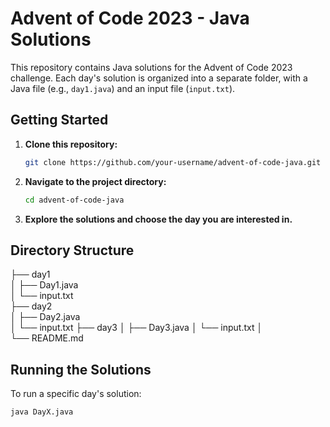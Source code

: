 # Advent of Code 2023 - Java Solutions

This repository contains Java solutions for the Advent of Code 2023 challenge. Each day's solution is organized into a separate folder, with a Java file (e.g., `day1.java`) and an input file (`input.txt`).

## Getting Started

1. **Clone this repository:**

    ```bash
    git clone https://github.com/your-username/advent-of-code-java.git
    ```

2. **Navigate to the project directory:**

    ```bash
    cd advent-of-code-java
    ```

3. **Explore the solutions and choose the day you are interested in.**

## Directory Structure

├── day1 <br />
│   ├── Day1.java <br />
│   └── input.txt <br />
├── day2 <br />
│   ├── Day2.java <br />
│   └── input.txt
├── day3
│   ├── Day3.java
│   └── input.txt
│           
└── README.md

## Running the Solutions

To run a specific day's solution:

```bash
java DayX.java





